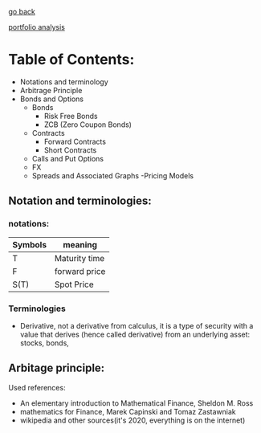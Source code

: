 


[go back](../../)

[portfolio analysis](portfolioAnalysis)



# Table of Contents:
- Notations and terminology
- Arbitrage Principle
- Bonds and Options
  - Bonds
    - Risk Free Bonds
    - ZCB (Zero Coupon Bonds)
  - Contracts
    - Forward Contracts
    - Short Contracts
  - Calls and Put Options
  - FX
  - Spreads and Associated Graphs
-Pricing Models

## Notation and terminologies:

### notations:
|Symbols | meaning|
|---|---|
|T| Maturity time |
|F| forward price |
|S(T) | Spot Price |


### Terminologies
- Derivative, not a derivative from calculus, it is a type of security with a value that derives (hence called derivative) from an underlying asset: stocks, bonds,


## Arbitage principle:





Used references:
- An elementary introduction to Mathematical Finance, Sheldon M. Ross
- mathematics for Finance, Marek Capinski and Tomaz Zastawniak
- wikipedia and other sources(it's 2020, everything is on the internet)